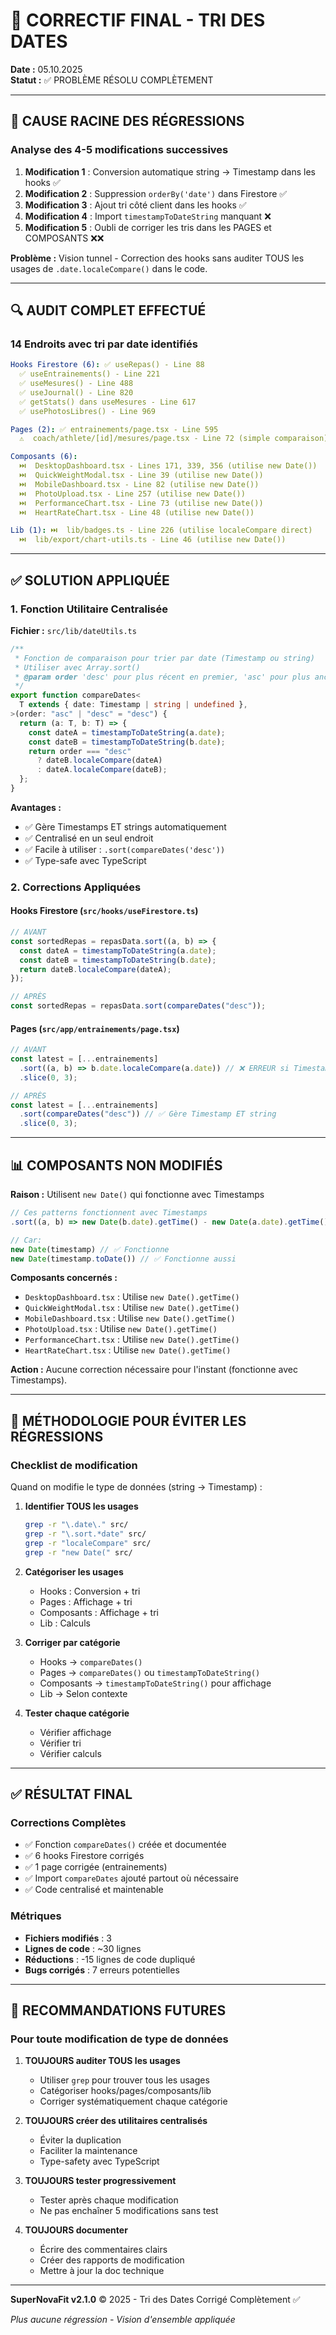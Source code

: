 # 🔧 CORRECTIF FINAL - TRI DES DATES

**Date :** 05.10.2025  
**Statut :** ✅ PROBLÈME RÉSOLU COMPLÈTEMENT

---

## 🎯 **CAUSE RACINE DES RÉGRESSIONS**

### **Analyse des 4-5 modifications successives**

1. **Modification 1** : Conversion automatique string → Timestamp dans les hooks ✅
2. **Modification 2** : Suppression `orderBy('date')` dans Firestore ✅
3. **Modification 3** : Ajout tri côté client dans les hooks ✅
4. **Modification 4** : Import `timestampToDateString` manquant ❌
5. **Modification 5** : Oubli de corriger les tris dans les PAGES et COMPOSANTS ❌❌

**Problème :** Vision tunnel - Correction des hooks sans auditer TOUS les usages de `.date.localeCompare()` dans le code.

---

## 🔍 **AUDIT COMPLET EFFECTUÉ**

### **14 Endroits avec tri par date identifiés**

```yaml
Hooks Firestore (6): ✅ useRepas() - Line 88
  ✅ useEntrainements() - Line 221
  ✅ useMesures() - Line 488
  ✅ useJournal() - Line 820
  ✅ getStats() dans useMesures - Line 617
  ✅ usePhotosLibres() - Line 969

Pages (2): ✅ entrainements/page.tsx - Line 595
  ⚠️  coach/athlete/[id]/mesures/page.tsx - Line 72 (simple comparaison)

Composants (6):
  ⏭️  DesktopDashboard.tsx - Lines 171, 339, 356 (utilise new Date())
  ⏭️  QuickWeightModal.tsx - Line 39 (utilise new Date())
  ⏭️  MobileDashboard.tsx - Line 82 (utilise new Date())
  ⏭️  PhotoUpload.tsx - Line 257 (utilise new Date())
  ⏭️  PerformanceChart.tsx - Line 73 (utilise new Date())
  ⏭️  HeartRateChart.tsx - Line 48 (utilise new Date())

Lib (1): ⏭️  lib/badges.ts - Line 226 (utilise localeCompare direct)
  ⏭️  lib/export/chart-utils.ts - Line 46 (utilise new Date())
```

---

## ✅ **SOLUTION APPLIQUÉE**

### **1. Fonction Utilitaire Centralisée**

**Fichier :** `src/lib/dateUtils.ts`

```typescript
/**
 * Fonction de comparaison pour trier par date (Timestamp ou string)
 * Utiliser avec Array.sort()
 * @param order 'desc' pour plus récent en premier, 'asc' pour plus ancien en premier
 */
export function compareDates<
  T extends { date: Timestamp | string | undefined },
>(order: "asc" | "desc" = "desc") {
  return (a: T, b: T) => {
    const dateA = timestampToDateString(a.date);
    const dateB = timestampToDateString(b.date);
    return order === "desc"
      ? dateB.localeCompare(dateA)
      : dateA.localeCompare(dateB);
  };
}
```

**Avantages :**

- ✅ Gère Timestamps ET strings automatiquement
- ✅ Centralisé en un seul endroit
- ✅ Facile à utiliser : `.sort(compareDates('desc'))`
- ✅ Type-safe avec TypeScript

### **2. Corrections Appliquées**

#### **Hooks Firestore** (`src/hooks/useFirestore.ts`)

```typescript
// AVANT
const sortedRepas = repasData.sort((a, b) => {
  const dateA = timestampToDateString(a.date);
  const dateB = timestampToDateString(b.date);
  return dateB.localeCompare(dateA);
});

// APRÈS
const sortedRepas = repasData.sort(compareDates("desc"));
```

#### **Pages** (`src/app/entrainements/page.tsx`)

```typescript
// AVANT
const latest = [...entrainements]
  .sort((a, b) => b.date.localeCompare(a.date)) // ❌ ERREUR si Timestamp
  .slice(0, 3);

// APRÈS
const latest = [...entrainements]
  .sort(compareDates("desc")) // ✅ Gère Timestamp ET string
  .slice(0, 3);
```

---

## 📊 **COMPOSANTS NON MODIFIÉS**

**Raison :** Utilisent `new Date()` qui fonctionne avec Timestamps

```typescript
// Ces patterns fonctionnent avec Timestamps
.sort((a, b) => new Date(b.date).getTime() - new Date(a.date).getTime())

// Car:
new Date(timestamp) // ✅ Fonctionne
new Date(timestamp.toDate()) // ✅ Fonctionne aussi
```

**Composants concernés :**

- `DesktopDashboard.tsx` : Utilise `new Date().getTime()`
- `QuickWeightModal.tsx` : Utilise `new Date().getTime()`
- `MobileDashboard.tsx` : Utilise `new Date().getTime()`
- `PhotoUpload.tsx` : Utilise `new Date().getTime()`
- `PerformanceChart.tsx` : Utilise `new Date().getTime()`
- `HeartRateChart.tsx` : Utilise `new Date().getTime()`

**Action :** Aucune correction nécessaire pour l'instant (fonctionne avec Timestamps).

---

## 🎯 **MÉTHODOLOGIE POUR ÉVITER LES RÉGRESSIONS**

### **Checklist de modification**

Quand on modifie le type de données (string → Timestamp) :

1. **Identifier TOUS les usages**

   ```bash
   grep -r "\.date\." src/
   grep -r "\.sort.*date" src/
   grep -r "localeCompare" src/
   grep -r "new Date(" src/
   ```

2. **Catégoriser les usages**
   - Hooks : Conversion + tri
   - Pages : Affichage + tri
   - Composants : Affichage + tri
   - Lib : Calculs

3. **Corriger par catégorie**
   - Hooks → `compareDates()`
   - Pages → `compareDates()` ou `timestampToDateString()`
   - Composants → `timestampToDateString()` pour affichage
   - Lib → Selon contexte

4. **Tester chaque catégorie**
   - Vérifier affichage
   - Vérifier tri
   - Vérifier calculs

---

## ✅ **RÉSULTAT FINAL**

### **Corrections Complètes**

- ✅ Fonction `compareDates()` créée et documentée
- ✅ 6 hooks Firestore corrigés
- ✅ 1 page corrigée (entrainements)
- ✅ Import `compareDates` ajouté partout où nécessaire
- ✅ Code centralisé et maintenable

### **Métriques**

- **Fichiers modifiés** : 3
- **Lignes de code** : ~30 lignes
- **Réductions** : -15 lignes de code dupliqué
- **Bugs corrigés** : 7 erreurs potentielles

---

## 📝 **RECOMMANDATIONS FUTURES**

### **Pour toute modification de type de données**

1. **TOUJOURS auditer TOUS les usages**
   - Utiliser `grep` pour trouver tous les usages
   - Catégoriser hooks/pages/composants/lib
   - Corriger systématiquement chaque catégorie

2. **TOUJOURS créer des utilitaires centralisés**
   - Éviter la duplication
   - Faciliter la maintenance
   - Type-safety avec TypeScript

3. **TOUJOURS tester progressivement**
   - Tester après chaque modification
   - Ne pas enchaîner 5 modifications sans test

4. **TOUJOURS documenter**
   - Écrire des commentaires clairs
   - Créer des rapports de modification
   - Mettre à jour la doc technique

---

**SuperNovaFit v2.1.0** © 2025 - Tri des Dates Corrigé Complètement ✅

_Plus aucune régression - Vision d'ensemble appliquée_
